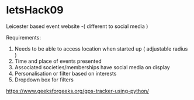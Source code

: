 # letsHack09
Leicester based event website -( different to social media  ) 

Requirements:
1) Needs to be able to access location when started up ( adjustable radius )
2) Time and place of events presented 
3) Associated societies/memberships have social media on display
4) Personalisation or filter based on interests
5) Dropdown box for filters


https://www.geeksforgeeks.org/gps-tracker-using-python/



